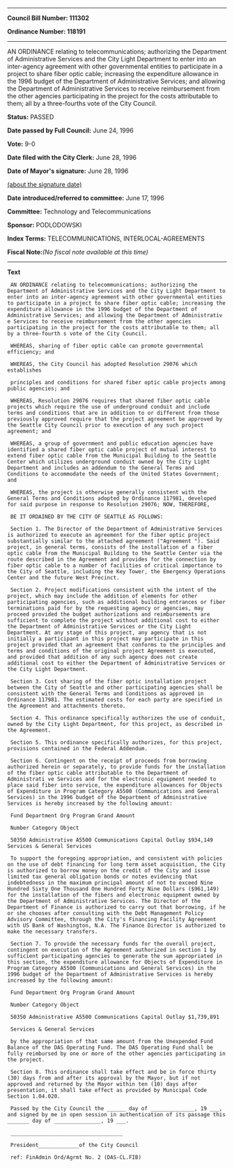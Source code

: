 

********

**Council Bill Number: 111302**
   
**Ordinance Number: 118191**
********

 AN ORDINANCE relating to telecommunications; authorizing the Department of Administrative Services and the City Light Department to enter into an inter-agency agreement with other governmental entities to participate in a project to share fiber optic cable; increasing the expenditure allowance in the 1996 budget of the Department of Administrative Services; and allowing the Department of Administrative Services to receive reimbursement from the other agencies participating in the project for the costs attributable to them; all by a three-fourths vote of the City Council.

**Status:** PASSED
   
**Date passed by Full Council:** June 24, 1996
   
**Vote:** 9-0
   
**Date filed with the City Clerk:** June 28, 1996
   
**Date of Mayor's signature:** June 28, 1996
   
[(about the signature date)](/~public/approvaldate.htm)
   
   
   
**Date introduced/referred to committee:** June 17, 1996
   
**Committee:** Technology and Telecommunications
   
**Sponsor:** PODLODOWSKI
   
   
**Index Terms:** TELECOMMUNICATIONS, INTERLOCAL-AGREEMENTS

**Fiscal Note:**_(No fiscal note available at this time)_

********

**Text**
   
```
 AN ORDINANCE relating to telecommunications; authorizing the Department of Administrative Services and the City Light Department to enter into an inter-agency agreement with other governmental entities to participate in a project to share fiber optic cable; increasing the expenditure allowance in the 1996 budget of the Department of Administrative Services; and allowing the Department of Administrativ e Services to receive reimbursement from the other agencies participating in the project for the costs attributable to them; all by a three-fourth s vote of the City Council.

 WHEREAS, sharing of fiber optic cable can promote governmental efficiency; and

 WHEREAS, the City Council has adopted Resolution 29076 which establishes

 principles and conditions for shared fiber optic cable projects among public agencies; and

 WHEREAS, Resolution 29076 requires that shared fiber optic cable projects which require the use of underground conduit and include terms and conditions that are in addition to or different from those previously approved require that the project agreement be approved by the Seattle City Council prior to execution of any such project agreement; and

 WHEREAS, a group of government and public education agencies have identified a shared fiber optic cable project of mutual interest to extend fiber optic cable from the Municipal Building to the Seattle Center which utilizes underground conduit owned by the City Light Department and includes an addendum to the General Terms and Conditions to accommodate the needs of the United States Government; and

 WHEREAS, the project is otherwise generally consistent with the General Terms and Conditions adopted by Ordinance 117981, developed for said purpose in response to Resolution 29076; NOW, THEREFORE,

 BE IT ORDAINED BY THE CITY OF SEATTLE AS FOLLOWS:

 Section 1. The Director of the Department of Administrative Services is authorized to execute an agreement for the fiber optic project substantially similar to the attached agreement ("Agreement "). Said project, in general terms, consists of the installation of a fiber optic cable from the Municipal Building to the Seattle Center via the route described in the Agreement and provides for the connection by fiber optic cable to a number of facilities of critical importance to the City of Seattle, including the Key Tower, the Emergency Operations Center and the future West Precinct.

 Section 2. Project modifications consistent with the intent of the project, which may include the addition of elements for other participating agencies, such as additional building entrances or fiber terminations paid for by the requesting agency or agencies, may proceed provided the budget authorizations and reimbursements are sufficient to complete the project without additional cost to either the Department of Administrative Services or the City Light Department. At any stage of this project, any agency that is not initially a participant in this project may participate in this project provided that an agreement that conforms to the principles and terms and conditions of the original project Agreement is executed, and provided that addition of any such agency does not create additional cost to either the Department of Administrative Services or the City Light Department.

 Section 3. Cost sharing of the fiber optic installation project between the City of Seattle and other participating agencies shall be consistent with the General Terms and Conditions as approved in Ordinance 117981. The estimated costs for each party are specified in the Agreement and attachments thereto.

 Section 4. This ordinance specifically authorizes the use of conduit, owned by the City Light Department, for this project, as described in the Agreement.

 Section 5. This ordinance specifically authorizes, for this project, provisions contained in the Federal Addendum.

 Section 6. Contingent on the receipt of proceeds from borrowing authorized herein or separately, to provide funds for the installation of the fiber optic cable attributable to the Department of Administrati ve Services and for the electronic equipment needed to place said fiber into service, the expenditure allowances for Objects of Expenditure in Program Category A5500 (Communications and General Services) in the 1996 budget of the Department of Administrative Services is hereby increased by the following amount:

 Fund Department Org Program Grand Amount

 Number Category Object

 50350 Administrative A5500 Communications Capital Outlay $934,149 Services & General Services

 To support the foregoing appropriation, and consistent with policies on the use of debt financing for long term asset acquisition, the City is authorized to borrow money on the credit of the City and issue limited tax general obligation bonds or notes evidencing that indebtedness in the maximum principal amount of not to exceed Nine Hundred Sixty One Thousand One Hundred Forty Nine Dollars ($961,149) for the installation of the fibers and electronic equipment owned by the Department of Administrative Services. The Director of the Department of Finance is authorized to carry out that borrowing, if he or she chooses after consulting with the Debt Management Policy Advisory Committee, through the City's Financing Facility Agreement with US Bank of Washington, N.A. The Finance Director is authorized to make the necessary transfers.

 Section 7. To provide the necessary funds for the overall project, contingent on execution of the Agreement authorized in section 1 by sufficient participating agencies to generate the sum appropriated in this section, the expenditure allowance for Objects of Expenditure in Program Category A5500 (Communications and General Services) in the 1996 budget of the Department of Administrative Services is hereby increased by the following amount:

 Fund Department Org Program Grand Amount

 Number Category Object

 50350 Administrative A5500 Communications Capital Outlay $1,739,891

 Services & General Services

 by the appropriation of that same amount from the Unexpended Fund Balance of the DAS Operating Fund. The DAS Operating Fund shall be fully reimbursed by one or more of the other agencies participating in the project.

 Section 8. This ordinance shall take effect and be in force thirty (30) days from and after its approval by the Mayor, but if not approved and returned by the Mayor within ten (10) days after presentation, it shall take effect as provided by Municipal Code Section 1.04.020.

 Passed by the City Council the ______ day of ______________, 19 ___, and signed by me in open session in authentication of its passage this _______ day of _______________, 19 ___.

 ____________________________________

 President_____________of the City Council

 ref: FinAdmin Ord/Agrmt No. 2 (DAS-CL.FIB)

```
